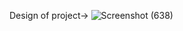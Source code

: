 Design of project-> 
![Screenshot (638)](https://github.com/Amritansh20/Digital-Library/assets/72449781/f8679ea0-cf0d-4f09-add1-d8c0de82f0a4)
